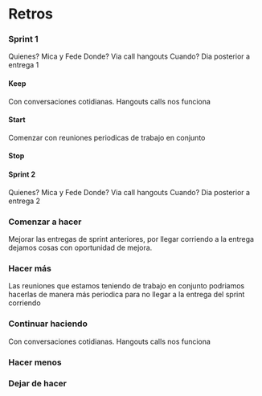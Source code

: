 
# Retros

### Sprint 1
Quienes? Mica y Fede
Donde? Via call hangouts
Cuando? Dia posterior a entrega 1

#### Keep
Con conversaciones cotidianas.
Hangouts calls nos funciona

#### Start 
Comenzar con reuniones periodicas de trabajo en conjunto

#### Stop
    
#### Sprint 2
Quienes? Mica y Fede
Donde? Via call hangouts
Cuando? Dia posterior a entrega 2

### Comenzar a hacer 
Mejorar las entregas de sprint anteriores, por llegar corriendo a la entrega dejamos cosas con oportunidad de mejora. 

### Hacer más
Las reuniones que estamos teniendo de trabajo en conjunto podriamos hacerlas de manera más periodica para no llegar a la entrega del sprint corriendo

### Continuar haciendo
Con conversaciones cotidianas.
Hangouts calls nos funciona

### Hacer menos

### Dejar de hacer

